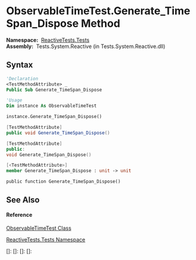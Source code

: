 # ObservableTimeTest.Generate\_TimeSpan\_Dispose Method

**Namespace:**  [ReactiveTests.Tests](ReactiveTests.Tests\ReactiveTests.Tests.md)  
**Assembly:**  Tests.System.Reactive (in Tests.System.Reactive.dll)

## Syntax

```vb
'Declaration
<TestMethodAttribute> _
Public Sub Generate_TimeSpan_Dispose
```

```vb
'Usage
Dim instance As ObservableTimeTest

instance.Generate_TimeSpan_Dispose()
```

```csharp
[TestMethodAttribute]
public void Generate_TimeSpan_Dispose()
```

```c++
[TestMethodAttribute]
public:
void Generate_TimeSpan_Dispose()
```

```fsharp
[<TestMethodAttribute>]
member Generate_TimeSpan_Dispose : unit -> unit 
```

```jscript
public function Generate_TimeSpan_Dispose()
```

## See Also

#### Reference

[ObservableTimeTest Class](ObservableTimeTest\ObservableTimeTest.md)

[ReactiveTests.Tests Namespace](ReactiveTests.Tests\ReactiveTests.Tests.md)

[]: 
[]: 
[]: 
[]: 